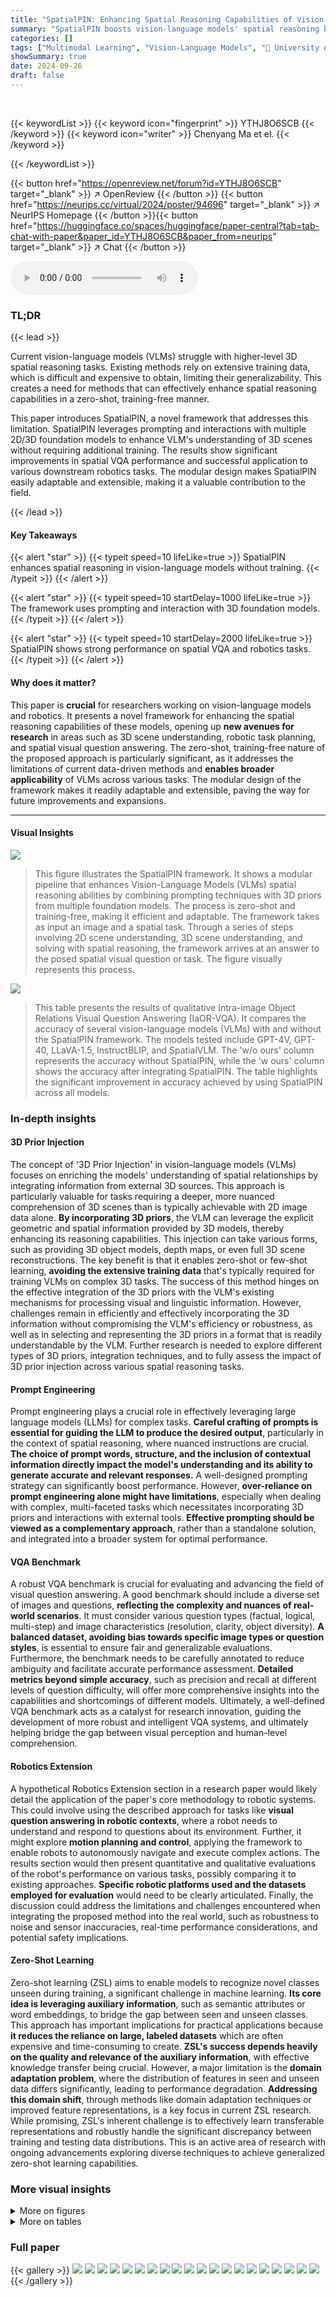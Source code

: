 ```yaml
---
title: "SpatialPIN: Enhancing Spatial Reasoning Capabilities of Vision-Language Models through Prompting and Interacting 3D Priors"
summary: "SpatialPIN boosts vision-language models' spatial reasoning by cleverly combining prompting techniques with 3D foundation models, achieving zero-shot performance on various spatial tasks."
categories: []
tags: ["Multimodal Learning", "Vision-Language Models", "🏢 University of Oxford",]
showSummary: true
date: 2024-09-26
draft: false
---
```


<br>

{{< keywordList >}}
{{< keyword icon="fingerprint" >}} YTHJ8O6SCB {{< /keyword >}}
{{< keyword icon="writer" >}} Chenyang Ma et el. {{< /keyword >}}
 
{{< /keywordList >}}

{{< button href="https://openreview.net/forum?id=YTHJ8O6SCB" target="_blank" >}}
↗ OpenReview
{{< /button >}}
{{< button href="https://neurips.cc/virtual/2024/poster/94696" target="_blank" >}}
↗ NeurIPS Homepage
{{< /button >}}{{< button href="https://huggingface.co/spaces/huggingface/paper-central?tab=tab-chat-with-paper&paper_id=YTHJ8O6SCB&paper_from=neurips" target="_blank" >}}
↗ Chat
{{< /button >}}



<audio controls>
    <source src="https://ai-paper-reviewer.com/YTHJ8O6SCB/podcast.wav" type="audio/wav">
    Your browser does not support the audio element.
</audio>


### TL;DR


{{< lead >}}

Current vision-language models (VLMs) struggle with higher-level 3D spatial reasoning tasks.  Existing methods rely on extensive training data, which is difficult and expensive to obtain, limiting their generalizability.  This creates a need for methods that can effectively enhance spatial reasoning capabilities in a zero-shot, training-free manner. 

This paper introduces SpatialPIN, a novel framework that addresses this limitation. SpatialPIN leverages prompting and interactions with multiple 2D/3D foundation models to enhance VLM's understanding of 3D scenes without requiring additional training. The results show significant improvements in spatial VQA performance and successful application to various downstream robotics tasks. The modular design makes SpatialPIN easily adaptable and extensible, making it a valuable contribution to the field.

{{< /lead >}}


#### Key Takeaways

{{< alert "star" >}}
{{< typeit speed=10 lifeLike=true >}} SpatialPIN enhances spatial reasoning in vision-language models without training. {{< /typeit >}}
{{< /alert >}}

{{< alert "star" >}}
{{< typeit speed=10 startDelay=1000 lifeLike=true >}} The framework uses prompting and interaction with 3D foundation models. {{< /typeit >}}
{{< /alert >}}

{{< alert "star" >}}
{{< typeit speed=10 startDelay=2000 lifeLike=true >}} SpatialPIN shows strong performance on spatial VQA and robotics tasks. {{< /typeit >}}
{{< /alert >}}

#### Why does it matter?
This paper is **crucial** for researchers working on vision-language models and robotics. It presents a novel framework for enhancing the spatial reasoning capabilities of these models, opening up **new avenues for research** in areas such as 3D scene understanding, robotic task planning, and spatial visual question answering. The zero-shot, training-free nature of the proposed approach is particularly significant, as it addresses the limitations of current data-driven methods and **enables broader applicability** of VLMs across various tasks.  The modular design of the framework makes it readily adaptable and extensible, paving the way for future improvements and expansions.

------
#### Visual Insights



![](https://ai-paper-reviewer.com/YTHJ8O6SCB/figures_1_1.jpg)

> This figure illustrates the SpatialPIN framework.  It shows a modular pipeline that enhances Vision-Language Models (VLMs) spatial reasoning abilities by combining prompting techniques with 3D priors from multiple foundation models.  The process is zero-shot and training-free, making it efficient and adaptable.  The framework takes as input an image and a spatial task.  Through a series of steps involving 2D scene understanding, 3D scene understanding, and solving with spatial reasoning, the framework arrives at an answer to the posed spatial visual question or task.  The figure visually represents this process.





![](https://ai-paper-reviewer.com/YTHJ8O6SCB/tables_5_1.jpg)

> This table presents the results of qualitative Intra-image Object Relations Visual Question Answering (IaOR-VQA).  It compares the accuracy of several vision-language models (VLMs) with and without the SpatialPIN framework.  The models tested include GPT-4V, GPT-40, LLaVA-1.5, InstructBLIP, and SpatialVLM.  The 'w/o ours' column represents the accuracy without SpatialPIN, while the 'w ours' column shows the accuracy after integrating SpatialPIN.  The table highlights the significant improvement in accuracy achieved by using SpatialPIN across all models.





### In-depth insights


#### 3D Prior Injection
The concept of '3D Prior Injection' in vision-language models (VLMs) focuses on enriching the models' understanding of spatial relationships by integrating information from external 3D sources. This approach is particularly valuable for tasks requiring a deeper, more nuanced comprehension of 3D scenes than is typically achievable with 2D image data alone.  **By incorporating 3D priors**, the VLM can leverage the explicit geometric and spatial information provided by 3D models, thereby enhancing its reasoning capabilities.  This injection can take various forms, such as providing 3D object models, depth maps, or even full 3D scene reconstructions. The key benefit is that it enables zero-shot or few-shot learning, **avoiding the extensive training data** that's typically required for training VLMs on complex 3D tasks. The success of this method hinges on the effective integration of the 3D priors with the VLM's existing mechanisms for processing visual and linguistic information.  However, challenges remain in efficiently and effectively incorporating the 3D information without compromising the VLM's efficiency or robustness, as well as in selecting and representing the 3D priors in a format that is readily understandable by the VLM. Further research is needed to explore different types of 3D priors, integration techniques, and to fully assess the impact of 3D prior injection across various spatial reasoning tasks.

#### Prompt Engineering
Prompt engineering plays a crucial role in effectively leveraging large language models (LLMs) for complex tasks.  **Careful crafting of prompts is essential for guiding the LLM to produce the desired output**, particularly in the context of spatial reasoning, where nuanced instructions are crucial.  **The choice of prompt words, structure, and the inclusion of contextual information directly impact the model's understanding and its ability to generate accurate and relevant responses.**  A well-designed prompting strategy can significantly boost performance.  However, **over-reliance on prompt engineering alone might have limitations**, especially when dealing with complex, multi-faceted tasks which necessitates incorporating 3D priors and interactions with external tools.  **Effective prompting should be viewed as a complementary approach**, rather than a standalone solution, and integrated into a broader system for optimal performance.

#### VQA Benchmark
A robust VQA benchmark is crucial for evaluating and advancing the field of visual question answering.  A good benchmark should include a diverse set of images and questions, **reflecting the complexity and nuances of real-world scenarios**.  It must consider various question types (factual, logical, multi-step) and image characteristics (resolution, clarity, object diversity).  **A balanced dataset, avoiding bias towards specific image types or question styles**, is essential to ensure fair and generalizable evaluations.  Furthermore, the benchmark needs to be carefully annotated to reduce ambiguity and facilitate accurate performance assessment.  **Detailed metrics beyond simple accuracy**, such as precision and recall at different levels of question difficulty, will offer more comprehensive insights into the capabilities and shortcomings of different models.  Ultimately, a well-defined VQA benchmark acts as a catalyst for research innovation, guiding the development of more robust and intelligent VQA systems, and ultimately helping bridge the gap between visual perception and human-level comprehension.

#### Robotics Extension
A hypothetical Robotics Extension section in a research paper would likely detail the application of the paper's core methodology to robotic systems.  This could involve using the described approach for tasks like **visual question answering in robotic contexts**, where a robot needs to understand and respond to questions about its environment.  Further, it might explore **motion planning and control**, applying the framework to enable robots to autonomously navigate and execute complex actions.  The results section would then present quantitative and qualitative evaluations of the robot's performance on various tasks, possibly comparing it to existing approaches.  **Specific robotic platforms used and the datasets employed for evaluation** would need to be clearly articulated. Finally, the discussion could address the limitations and challenges encountered when integrating the proposed method into the real world, such as robustness to noise and sensor inaccuracies, real-time performance considerations, and potential safety implications.

#### Zero-Shot Learning
Zero-shot learning (ZSL) aims to enable models to recognize novel classes unseen during training, a significant challenge in machine learning.  **Its core idea is leveraging auxiliary information**, such as semantic attributes or word embeddings, to bridge the gap between seen and unseen classes.  This approach has important implications for practical applications because **it reduces the reliance on large, labeled datasets** which are often expensive and time-consuming to create.   **ZSL's success depends heavily on the quality and relevance of the auxiliary information**,  with effective knowledge transfer being crucial.  However, a major limitation is the **domain adaptation problem**, where the distribution of features in seen and unseen data differs significantly, leading to performance degradation.  **Addressing this domain shift**, through methods like domain adaptation techniques or improved feature representations, is a key focus in current ZSL research.  While promising, ZSL's inherent challenge is to effectively learn transferable representations and robustly handle the significant discrepancy between training and testing data distributions.  This is an active area of research with ongoing advancements exploring diverse techniques to achieve generalized zero-shot learning capabilities.


### More visual insights

<details>
<summary>More on figures
</summary>


![](https://ai-paper-reviewer.com/YTHJ8O6SCB/figures_2_1.jpg)

> This figure illustrates the SpatialPIN framework, a modular pipeline designed for zero-shot deployment.  It enhances the spatial understanding capabilities of Vision-Language Models (VLMs) through progressive interactions with scene decomposition, comprehension, and reconstruction. The framework consists of several modules, each easily replaceable with the latest improvements in its domain.  The figure shows the flow of processing from input RGB images and spatial tasks through 2D and 3D scene understanding to the final solving of spatial reasoning tasks (Spatial VQA and robotic task planning).  The Appendix contains details of the prompts used.


![](https://ai-paper-reviewer.com/YTHJ8O6SCB/figures_3_1.jpg)

> This figure shows the results of a partial 3D scene reconstruction method.  (a) illustrates the method's process, visualizing the scene's reconstruction from different perspectives.  (b) presents the reconstructed 3D scene, and (c) displays the original input image. The high alignment between the reconstructed scene and the input image demonstrates the effectiveness of the reconstruction method.


![](https://ai-paper-reviewer.com/YTHJ8O6SCB/figures_4_1.jpg)

> This figure presents a qualitative comparison of SpatialPIN and SpatialVLM's performance on three spatial visual question answering (VQA) tasks: Intra-Image Object Relations VQA (IaOR-VQA), Intra-Image Angular Discrepancies VQA (IaAD-VQA), and Inter-Image Spatial Dynamics VQA (IrSD-VQA). For each task, example questions and answers from both models are shown. SpatialPIN demonstrates superior performance, providing more accurate and detailed answers that incorporate fine-grained 3D reasoning.


![](https://ai-paper-reviewer.com/YTHJ8O6SCB/figures_7_1.jpg)

> This figure shows two examples of SpatialPIN's performance on pick-and-stack tasks. The top row shows images of a robot successfully picking up and stacking a banana on a cracker box, and the bottom row shows the successful task of slicing an orange with a knife on a cutting board. For each task, SpatialPIN not only provides the solution but also shows a 3D trajectory that the robot uses.


![](https://ai-paper-reviewer.com/YTHJ8O6SCB/figures_15_1.jpg)

> This figure shows example images used for the three types of spatial visual question answering (VQA) tasks explored in the paper: Intra-Image Object Relations VQA, Intra-Image Angular Discrepancies VQA, and Inter-Image Spatial Dynamics VQA.  Each row represents a different type of VQA task, showcasing the diverse image scenes and object arrangements used to evaluate the model's spatial reasoning capabilities.


![](https://ai-paper-reviewer.com/YTHJ8O6SCB/figures_17_1.jpg)

> This figure illustrates the overall pipeline of SpatialPIN for robotics tasks.  It starts with an input RGB image, which undergoes 2D scene understanding (inpainting, object identification).  This is followed by 3D scene understanding (depth estimation, 3D object reconstruction), which provides the necessary information for task proposal and planning. The VLM proposes a task, and the system uses motion planning to generate a smoothed trajectory, culminating in the generated task execution.


![](https://ai-paper-reviewer.com/YTHJ8O6SCB/figures_18_1.jpg)

> This figure presents a statistical overview of the dataset used in the paper.  It shows a pie chart breaking down the dataset's scene composition (13 scenes from the NOCS dataset and 38 captured from various locations). Additionally, images illustrate the diversity of scenes, object types, quantities, and task variations within the dataset.


![](https://ai-paper-reviewer.com/YTHJ8O6SCB/figures_19_1.jpg)

> This figure shows five example scenarios where SpatialPIN successfully generates 3D trajectories for various tasks. Each row shows an input image, a task description, and the planned trajectory.  The tasks involve manipulating objects in different scenes and viewpoints, demonstrating the framework's ability to handle diverse and complex situations.


</details>




<details>
<summary>More on tables
</summary>


![](https://ai-paper-reviewer.com/YTHJ8O6SCB/tables_5_2.jpg)
> This table presents the quantitative results for Intra-Image Object Relations Visual Question Answering (IaOR-VQA).  It shows the accuracy of different Vision-Language Models (VLMs) in answering quantitative spatial questions, comparing their performance with and without the SpatialPIN framework. Accuracy is measured by how closely the VLM's numerical answer matches the ground truth, considering different acceptable ranges of error (0.5x to 2.0x, 0.75x to 1.33x, and 0.9x to 1.11x).  It also notes the percentage of times the VLMs produced a numerical answer instead of a descriptive one.

![](https://ai-paper-reviewer.com/YTHJ8O6SCB/tables_6_1.jpg)
> This table presents the quantitative results for two new Spatial Visual Question Answering (VQA) tasks: Intra-Image Angular Discrepancies VQA (IaAD-VQA) and Inter-Image Spatial Dynamics VQA (IrSD-VQA).  It shows the accuracy of different Vision-Language Models (VLMs) with and without the SpatialPIN framework.  The accuracy is measured by the percentage of answers that fall within specific ranges (0.5x to 2.0x, 0.75x to 1.33x, and 0.9x to 1.11x) of the ground truth value.  The 'Output numbers %' row indicates the percentage of times the VLMs produced numerical answers instead of vague descriptions. The table compares the performance of GPT-40 and GPT-40 enhanced with SpatialPIN against SpatialVLM, highlighting the improvement achieved by SpatialPIN.

![](https://ai-paper-reviewer.com/YTHJ8O6SCB/tables_7_1.jpg)
> This table presents the success rates of a pick-and-stack robotics task, categorized into three levels: successfully picked, successfully picked and contacted but failed to stack, and successfully picked and stacked.  The results are compared across three different methods: GPT-40 + ours (the proposed method), using only direct 3D information, and SpatialVLM + RRT*. The table quantifies the effectiveness of different approaches for robotic manipulation tasks.

![](https://ai-paper-reviewer.com/YTHJ8O6SCB/tables_7_2.jpg)
> This table presents the results of a user study evaluating the quality of generated task executions in terms of task description alignment.  Specifically, 25 users rated 5 translation and 5 rotation task executions on a scale of 1 to 5, with higher scores indicating better alignment.  The table provides the average rating for each type of task (Rotation, Translation, Manipulation).

![](https://ai-paper-reviewer.com/YTHJ8O6SCB/tables_8_1.jpg)
> This table presents the results of an ablation study conducted to evaluate the effectiveness of each module within the SpatialPIN framework.  The study assesses the impact of removing different modules (2D understanding, coarse 3D understanding, fine-grained 3D understanding) on the performance of the system, both qualitatively and quantitatively on IaOR-VQA tasks.  The baseline results are compared against the performance of the complete SpatialPIN framework to highlight the contribution of each module. Quantitative results are specifically calculated based on the accuracy of the answers falling within a range (0.75x to 1.33x) of the ground truth.

![](https://ai-paper-reviewer.com/YTHJ8O6SCB/tables_8_2.jpg)
> This table presents the results of evaluating the machine's understanding of the generated task executions.  It shows the raw accuracy, false positive rate, true accuracy (raw accuracy minus false positive rate), and OpenCLIP similarity score. The OpenCLIP score measures the alignment between the machine's perception and the human-provided ground truth descriptions of the tasks.

![](https://ai-paper-reviewer.com/YTHJ8O6SCB/tables_8_3.jpg)
> This table presents the results of evaluating the machine's understanding of generated task executions.  It compares the raw accuracy against a false positive rate to arrive at a true accuracy score. OpenCLIP scores are also provided, offering an additional metric for understanding the results.

![](https://ai-paper-reviewer.com/YTHJ8O6SCB/tables_19_1.jpg)
> This table compares the diversity of tasks generated by the proposed SpatialPIN framework with those from other existing methods such as RoboGen, Behavior-100, RLBench, MetaWorld, and Maniskill2.  Diversity is measured using Self-BLEU and embedding similarity, where lower scores indicate higher diversity.  The table shows that SpatialPIN generates a more diverse set of tasks compared to the other methods.

![](https://ai-paper-reviewer.com/YTHJ8O6SCB/tables_19_2.jpg)
> This table presents the results of evaluating the machine's understanding of the generated task executions.  It compares the performance of a video understanding model (Video-LLaVA-7B) in classifying and generating descriptions of task executions. The 'Raw Acc' column shows the model's accuracy, while 'Fal-Pos Rate' is the false positive rate. The 'True Acc' column is obtained after adjusting for the false positive rate to provide a more fair evaluation.

</details>




### Full paper

{{< gallery >}}
<img src="https://ai-paper-reviewer.com/YTHJ8O6SCB/1.png" class="grid-w50 md:grid-w33 xl:grid-w25" />
<img src="https://ai-paper-reviewer.com/YTHJ8O6SCB/2.png" class="grid-w50 md:grid-w33 xl:grid-w25" />
<img src="https://ai-paper-reviewer.com/YTHJ8O6SCB/3.png" class="grid-w50 md:grid-w33 xl:grid-w25" />
<img src="https://ai-paper-reviewer.com/YTHJ8O6SCB/4.png" class="grid-w50 md:grid-w33 xl:grid-w25" />
<img src="https://ai-paper-reviewer.com/YTHJ8O6SCB/5.png" class="grid-w50 md:grid-w33 xl:grid-w25" />
<img src="https://ai-paper-reviewer.com/YTHJ8O6SCB/6.png" class="grid-w50 md:grid-w33 xl:grid-w25" />
<img src="https://ai-paper-reviewer.com/YTHJ8O6SCB/7.png" class="grid-w50 md:grid-w33 xl:grid-w25" />
<img src="https://ai-paper-reviewer.com/YTHJ8O6SCB/8.png" class="grid-w50 md:grid-w33 xl:grid-w25" />
<img src="https://ai-paper-reviewer.com/YTHJ8O6SCB/9.png" class="grid-w50 md:grid-w33 xl:grid-w25" />
<img src="https://ai-paper-reviewer.com/YTHJ8O6SCB/10.png" class="grid-w50 md:grid-w33 xl:grid-w25" />
<img src="https://ai-paper-reviewer.com/YTHJ8O6SCB/11.png" class="grid-w50 md:grid-w33 xl:grid-w25" />
<img src="https://ai-paper-reviewer.com/YTHJ8O6SCB/12.png" class="grid-w50 md:grid-w33 xl:grid-w25" />
<img src="https://ai-paper-reviewer.com/YTHJ8O6SCB/13.png" class="grid-w50 md:grid-w33 xl:grid-w25" />
<img src="https://ai-paper-reviewer.com/YTHJ8O6SCB/14.png" class="grid-w50 md:grid-w33 xl:grid-w25" />
<img src="https://ai-paper-reviewer.com/YTHJ8O6SCB/15.png" class="grid-w50 md:grid-w33 xl:grid-w25" />
<img src="https://ai-paper-reviewer.com/YTHJ8O6SCB/16.png" class="grid-w50 md:grid-w33 xl:grid-w25" />
<img src="https://ai-paper-reviewer.com/YTHJ8O6SCB/17.png" class="grid-w50 md:grid-w33 xl:grid-w25" />
<img src="https://ai-paper-reviewer.com/YTHJ8O6SCB/18.png" class="grid-w50 md:grid-w33 xl:grid-w25" />
<img src="https://ai-paper-reviewer.com/YTHJ8O6SCB/19.png" class="grid-w50 md:grid-w33 xl:grid-w25" />
<img src="https://ai-paper-reviewer.com/YTHJ8O6SCB/20.png" class="grid-w50 md:grid-w33 xl:grid-w25" />
{{< /gallery >}}